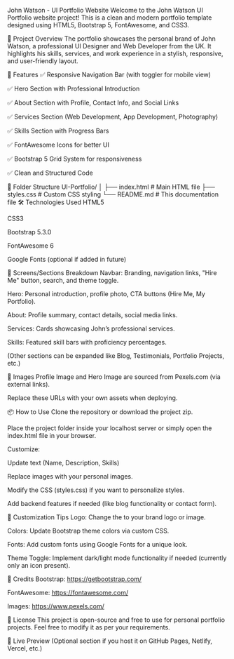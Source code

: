 John Watson - UI Portfolio Website
Welcome to the John Watson UI Portfolio website project!
This is a clean and modern portfolio template designed using HTML5, Bootstrap 5, FontAwesome, and CSS3.

📄 Project Overview
The portfolio showcases the personal brand of John Watson, a professional UI Designer and Web Developer from the UK. It highlights his skills, services, and work experience in a stylish, responsive, and user-friendly layout.

🚀 Features
✅ Responsive Navigation Bar (with toggler for mobile view)

✅ Hero Section with Professional Introduction

✅ About Section with Profile, Contact Info, and Social Links

✅ Services Section (Web Development, App Development, Photography)

✅ Skills Section with Progress Bars

✅ FontAwesome Icons for better UI

✅ Bootstrap 5 Grid System for responsiveness

✅ Clean and Structured Code

📁 Folder Structure
UI-Portfolio/
│
├── index.html        # Main HTML file
├── styles.css        # Custom CSS styling
└── README.md         # This documentation file
🛠️ Technologies Used
HTML5

CSS3

Bootstrap 5.3.0

FontAwesome 6

Google Fonts (optional if added in future)

🎨 Screens/Sections Breakdown
Navbar: Branding, navigation links, "Hire Me" button, search, and theme toggle.

Hero: Personal introduction, profile photo, CTA buttons (Hire Me, My Portfolio).

About: Profile summary, contact details, social media links.

Services: Cards showcasing John’s professional services.

Skills: Featured skill bars with proficiency percentages.

(Other sections can be expanded like Blog, Testimonials, Portfolio Projects, etc.)

📸 Images
Profile Image and Hero Image are sourced from Pexels.com (via external links).

Replace these URLs with your own assets when deploying.

📦 How to Use
Clone the repository or download the project zip.

Place the project folder inside your localhost server or simply open the index.html file in your browser.

Customize:

Update text (Name, Description, Skills)

Replace images with your personal images.

Modify the CSS (styles.css) if you want to personalize styles.

Add backend features if needed (like blog functionality or contact form).

📝 Customization Tips
Logo: Change the <i class="fas fa-laptop-code"></i> to your brand logo or image.

Colors: Update Bootstrap theme colors via custom CSS.

Fonts: Add custom fonts using Google Fonts for a unique look.

Theme Toggle: Implement dark/light mode functionality if needed (currently only an icon present).

📢 Credits
Bootstrap: https://getbootstrap.com/

FontAwesome: https://fontawesome.com/

Images: https://www.pexels.com/

📜 License
This project is open-source and free to use for personal portfolio projects.
Feel free to modify it as per your requirements.

🚀 Live Preview
(Optional section if you host it on GitHub Pages, Netlify, Vercel, etc.)
